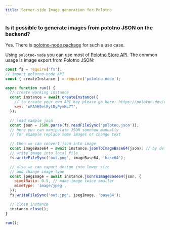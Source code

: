 ```yaml
---
title: Server-side Image generation for Polotno
---
```


### Is it possible to generate images from polotno JSON on the backend?

Yes. There is [polotno-node package](https://www.npmjs.com/package/polotno-node) for such a use case.

Using `polotno-node` you can use most of [Polotno Store API](/docs/store-overview). The common usage is image export from Polotno JSON:

```js
const fs = require('fs');
// import polotno-node API
const { createInstance } = require('polotno-node');

async function run() {
  // create working instance
  const instance = await createInstance({
    // to create your own API key please go here: https://polotno.dev/cabinet
    key: 'nFA5H9elEytDyPyvKL7T',
  });

  // load sample json
  const json = JSON.parse(fs.readFileSync('polotno.json'));
  // here you can manipulate JSON somehow manually
  // for example replace some images or change text

  // then we can convert json into image
  const imageBase64 = await instance.jsonToImageBase64(json); // by default it will be png image
  // write image into local file
  fs.writeFileSync('out.png', imageBase64, 'base64');

  // also we can export design into lower size
  // and change image type
  const jpegImage = await instance.jsonToImageBase64(json, {
    pixelRatio: 0.5, // make image twice smaller
    mimeType: 'image/jpeg',
  });
  fs.writeFileSync('out.jpg', jpegImage, 'base64');

  // close instance
  instance.close();
}

run();
```
